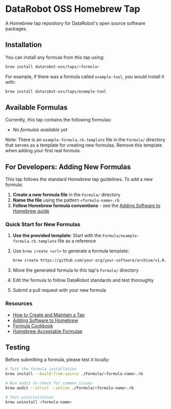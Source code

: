 # DataRobot OSS Homebrew Tap

A Homebrew tap repository for DataRobot's open source software packages.

## Installation

You can install any formula from this tap using:

```bash
brew install datarobot-oss/taps/<formula>
```

For example, if there was a formula called `example-tool`, you would install it with:

```bash
brew install datarobot-oss/taps/example-tool
```

## Available Formulas

Currently, this tap contains the following formulas:

- *No formulas available yet*

Note: There is an `example-formula.rb.template` file in the `Formula/` directory that serves as a template for creating new formulas. Remove this template when adding your first real formula.

## For Developers: Adding New Formulas

This tap follows the standard Homebrew tap guidelines. To add a new formula:

1. **Create a new formula file** in the `Formula/` directory
2. **Name the file** using the pattern `<formula-name>.rb`
3. **Follow Homebrew formula conventions** - see the [Adding Software to Homebrew guide](https://docs.brew.sh/Adding-Software-to-Homebrew)

### Quick Start for New Formulas

1. **Use the provided template**: Start with the `Formula/example-formula.rb.template` file as a reference

2. Use `brew create <url>` to generate a formula template:
   ```bash
   brew create https://github.com/your-org/your-software/archive/v1.0.0.tar.gz
   ```

3. Move the generated formula to this tap's `Formula/` directory

4. Edit the formula to follow DataRobot standards and test thoroughly

5. Submit a pull request with your new formula

### Resources

- [How to Create and Maintain a Tap](https://docs.brew.sh/How-to-Create-and-Maintain-a-Tap)
- [Adding Software to Homebrew](https://docs.brew.sh/Adding-Software-to-Homebrew)
- [Formula Cookbook](https://docs.brew.sh/Formula-Cookbook)
- [Homebrew Acceptable Formulae](https://docs.brew.sh/Acceptable-Formulae)

## Testing

Before submitting a formula, please test it locally:

```bash
# Test the formula installation
brew install --build-from-source ./Formula/<formula-name>.rb

# Run audit to check for common issues
brew audit --strict --online ./Formula/<formula-name>.rb

# Test uninstallation
brew uninstall <formula-name>
```
